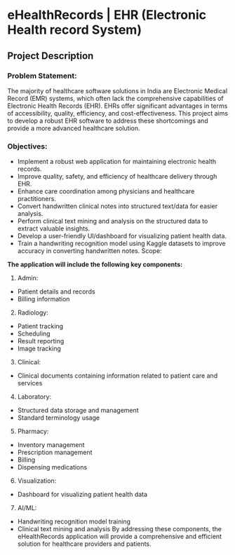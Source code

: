 # eHealthRecords | EHR (Electronic Health record System)

## Project Description

### Problem Statement:

The majority of healthcare software solutions in India are Electronic Medical Record (EMR) systems, which often lack the comprehensive capabilities of Electronic Health Records (EHR). EHRs offer significant advantages in terms of accessibility, quality, efficiency, and cost-effectiveness. This project aims to develop a robust EHR software to address these shortcomings and provide a more advanced healthcare solution.

### Objectives:

- Implement a robust web application for maintaining electronic health records.
- Improve quality, safety, and efficiency of healthcare delivery through EHR.
- Enhance care coordination among physicians and healthcare practitioners.
- Convert handwritten clinical notes into structured text/data for easier analysis.
- Perform clinical text mining and analysis on the structured data to extract valuable insights.
- Develop a user-friendly UI/dashboard for visualizing patient health data.
- Train a handwriting recognition model using Kaggle datasets to improve accuracy in converting handwritten notes.
Scope:

**The application will include the following key components:** 

1. Admin:
  - Patient details and records
  - Billing information
2. Radiology:
  - Patient tracking
  - Scheduling
  - Result reporting
  - Image tracking
3. Clinical:
  - Clinical documents containing information related to patient care and services
4. Laboratory:
  - Structured data storage and management
  - Standard terminology usage
5. Pharmacy:
  - Inventory management
  - Prescription management
  - Billing
  - Dispensing medications
6. Visualization:
  - Dashboard for visualizing patient health data
7. AI/ML:
  - Handwriting recognition model training
  - Clinical text mining and analysis
By addressing these components, the eHealthRecords application will provide a comprehensive and efficient solution for healthcare providers and patients.
